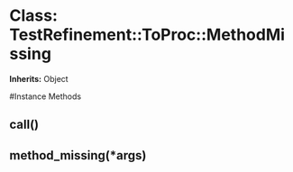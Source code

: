 # Class: TestRefinement::ToProc::MethodMissing
**Inherits:** Object
    




#Instance Methods
## call() [](#method-i-call)

## method_missing(*args) [](#method-i-method_missing)

